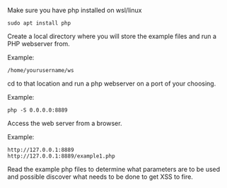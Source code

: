 Make sure you have php installed on wsl/linux

```
sudo apt install php
```

Create a local directory where you  will store the example files and run a PHP webserver from.

Example:
```
/home/yourusername/ws
```

cd to that location and run a php webserver on a port of your choosing.

Example:
```
php -S 0.0.0.0:8889
```

Access the web server from a browser.

Example:
```
http://127.0.0.1:8889
http://127.0.0.1:8889/example1.php
```

Read the example php files to determine what parameters are to be used and possible discover what needs to be done to get XSS to fire.
